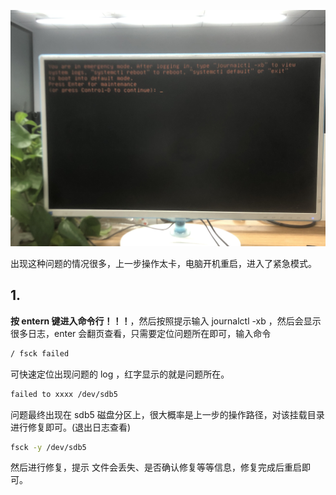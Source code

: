 ![You-are-in-emergency-mode | 600](additions/share%201.jpg)

出现这种问题的情况很多，上一步操作太卡，电脑开机重启，进入了紧急模式。

## 1. 

**按 entern 键进入命令行！！！**，然后按照提示输入 journalctl -xb ，然后会显示很多日志，enter 会翻页查看，只需要定位问题所在即可，输入命令

```bash
/ fsck failed
```

可快速定位出现问题的 log ，红字显示的就是问题所在。

```bash
failed to xxxx /dev/sdb5
```

问题最终出现在 sdb5 磁盘分区上，很大概率是上一步的操作路径，对该挂载目录进行修复即可。(退出日志查看)

```bash
fsck -y /dev/sdb5
```

然后进行修复，提示 文件会丢失、是否确认修复等等信息，修复完成后重启即可。